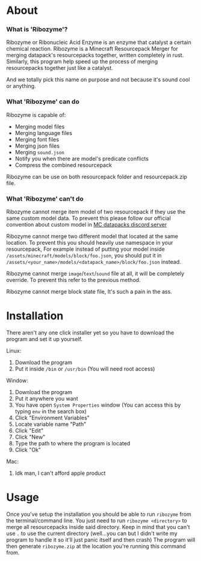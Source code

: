 # About
### What is 'Ribozyme'?
Ribozyme or Ribonucleic Acid Enzyme is an enzyme that catalyst a certain chemical reaction.
Ribozyme is a Minecraft Resourcepack Merger for merging datapack's resourcepacks together, written completely in rust.
Similarly, this program help speed up the process of merging resourcepacks together just like a catalyst.

And we totally pick this name on purpose and not because it's sound cool or anything.
### What 'Ribozyme' can do
Ribozyme is capable of:
- Merging model files
- Merging language files
- Merging font files
- Merging json files
- Merging `sound.json`
- Notify you when there are model's predicate conflicts
- Compress the combined resourcepack

Ribozyme can be use on both resourcepack folder and resourcepack.zip file.
### What 'Ribozyme' can't do
Ribozyme cannot merge item model of two resourcepack if they use the same custom model data.
To prevent this please follow our official convention about custom model in [MC datapacks discord server](https://discord.gg/rMnEDDQ)

Ribozyme cannot merge two different model that located at the same location.
To prevent this you should heavily use namespace in your resourcepack, For example instead of putting your model inside `/assets/minecraft/models/block/foo.json`, you should put it in `/assets/<your_name>/models/<datapack_name>/block/foo.json` instead.

Ribozyme cannot merge `image`/`text`/`sound` file at all, it will be completely override.
To prevent this refer to the previous method.

Ribozyme cannot merge block state file, It's such a pain in the ass.

# Installation
There aren't any one click installer yet so you have to download the program and set it up yourself.

Linux:
1) Download the program
2) Put it inside `/bin` or `/usr/bin` (You will need root access)

Window:
1) Download the program
2) Put it anywhere you want
3) You have open `System Properties` window (You can access this by typing `env` in the search box)
4) Click "Environment Variables"
5) Locate variable name "Path"
6) Click "Edit"
7) Click "New"
8) Type the path to where the program is located
9) Click "Ok"

Mac:
1) Idk man, I can't afford apple product

# Usage
Once you've setup the installation you should be able to run `ribozyme` from the terminal/command line.
You just need to run `ribozyme <directory>` to merge all resourcepacks inside said directory. Keep in mind that you can't use `.` to use the current directory (well...you can but I didn't write my program to handle it so it'll just panic itself and then crash)
The program will then generate `ribozyme.zip` at the location you're running this command from.